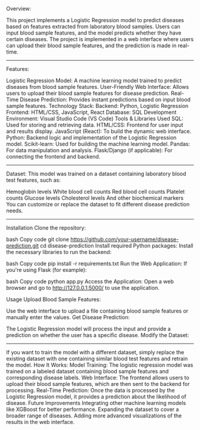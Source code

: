 Overview:

This project implements a Logistic Regression model to predict diseases based on features extracted from laboratory blood samples. Users can input blood sample features, and the model predicts whether they have certain diseases. The project is implemented in a web interface where users can upload their blood sample features, and the prediction is made in real-time.
_______________________________________________________________________________________________________________________________________________________
Features:

Logistic Regression Model: A machine learning model trained to predict diseases from blood sample features.
User-Friendly Web Interface: Allows users to upload their blood sample features for disease prediction.
Real-Time Disease Prediction: Provides instant predictions based on input blood sample features.
Technology Stack:
Backend: Python, Logistic Regression
Frontend: HTML/CSS, JavaScript, React
Database: SQL
Development Environment: Visual Studio Code (VS Code)
Tools & Libraries Used
SQL: Used for storing and retrieving data.
HTML/CSS: Frontend for user input and results display.
JavaScript (React): To build the dynamic web interface.
Python: Backend logic and implementation of the Logistic Regression model.
Scikit-learn: Used for building the machine learning model.
Pandas: For data manipulation and analysis.
Flask/Django (if applicable): For connecting the frontend and backend.
_______________________________________________________________________________________________________________________________________________________
Dataset: 
This model was trained on a dataset containing laboratory blood test features, such as:

Hemoglobin levels
White blood cell counts
Red blood cell counts
Platelet counts
Glucose levels
Cholesterol levels
And other biochemical markers
You can customize or replace the dataset to fit different disease prediction needs.
_______________________________________________________________________________________________________________________________________________________
Installation
Clone the repository:

bash
Copy code
git clone https://github.com/your-username/disease-prediction.git
cd disease-prediction
Install required Python packages: Install the necessary libraries to run the backend:

bash
Copy code
pip install -r requirements.txt
Run the Web Application: If you're using Flask (for example):

bash
Copy code
python app.py
Access the Application: Open a web browser and go to http://127.0.0.1:5000/ to use the application.

Usage
Upload Blood Sample Features:

Use the web interface to upload a file containing blood sample features or manually enter the values.
Get Disease Prediction:

The Logistic Regression model will process the input and provide a prediction on whether the user has a specific disease.
Modify the Dataset:
_______________________________________________________________________________________________________________________________________________________
If you want to train the model with a different dataset, simply replace the existing dataset with one containing similar blood test features and retrain the model.
How It Works:
Model Training: The logistic regression model was trained on a labeled dataset containing blood sample features and corresponding disease labels.
Web Interface: The frontend allows users to upload their blood sample features, which are then sent to the backend for processing.
Real-Time Prediction: Once the data is processed by the Logistic Regression model, it provides a prediction about the likelihood of disease.
Future Improvements
Integrating other machine learning models like XGBoost for better performance.
Expanding the dataset to cover a broader range of diseases.
Adding more advanced visualizations of the results in the web interface.
